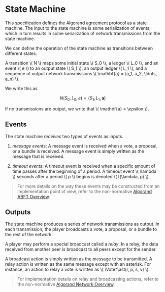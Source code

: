 $$
\newcommand \Vote {\mathrm{Vote}}
$$

# State Machine

This specification defines the Algorand agreement protocol as a state
machine. The input to the state machine is some serialization of
events, which in turn results in some serialization of network
transmissions from the state machine.

We can define the operation of the state machine as transitions
between different states.

A transition \\( N \\) maps some initial state
\\( S_0 \\), a ledger \\( L_0 \\), and an event \\( e \\) to an output state
\\( S_1 \\), an output ledger \\( L_1 \\), and a sequence of output network transmissions
\\( \mathbf{a} = (a_1, a_2, \ldots, a_n) \\).

We write this as

$$
N(S_0, L_0, e) = (S_1, L_1, \mathbf{a})
$$

If no transmissions are output, we write that \\( \mathbf{a} = \epsilon \\).

## Events

The state machine _receives_ two types of events as inputs.

1. _message events_: A message event is received when a vote, a
   proposal, or a bundle is received. A message event is simply
   written as the message that is received.

2. _timeout events_: A timeout event is received when a specific
   amount of time passes after the beginning of a period. A timeout
   event \\( \lambda \\) seconds after a period \\( p \\) begins is denoted
   \\( t(\lambda, p) \\).

> For more details on the way these events may be constructed from an implementation
> point of view, refer to the non-normative [Algorand ABFT Overview](./abft-nn.md).

## Outputs

The state machine produces a series of network transmissions as
output. In each transmission, the player broadcasts a vote, a
proposal, or a bundle to the rest of the network.

A player may perform a special broadcast called a _relay_. In a
relay, the data received from another peer is broadcast to all peers
except for the sender.

A broadcast action is simply written as the message to be
transmitted. A relay action is written as the same message except
with an asterisk. For instance, an action to relay a vote is written
as \\( \Vote^\ast(r, p, s, v) \\).

> For implementation details on relay and broadcasting actions, refer to the non-normative
> [Algorand Network Overview](../network/network-overview.md).
